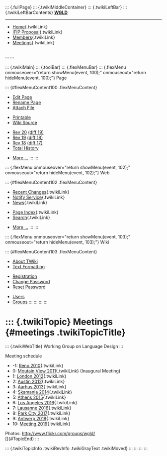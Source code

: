 ::: {.fullPage}
::: {.twikiMiddleContainer}
::: {.twikiLeftBar}
::: {.twikiLeftBarContents}
**[WGLD](http://www.program-transformation.org/view/WGLD/WebHome)**

------------------------------------------------------------------------

-   [Home](WebHome){.twikiLink}
-   [IFIP Proposal](Proposal){.twikiLink}
-   [Members](GroupMembers){.twikiLink}
-   [Meetings](Meetings){.twikiLink}

\
:::
:::

::: {.twikiMain}
::: {.toolBar}
::: {.flexMenuBar}
::: {.flexMenu onmouseover="return showMenu(event, 100);" onmouseout="return hideMenu(event, 100);"}
Page

::: {#flexMenuContent100 .flexMenuContent}
-   [Edit
    Page](http://www.program-transformation.org/edit/WGLD/Meetings?t=1536827706)
-   [Rename
    Page](http://www.program-transformation.org/rename/WGLD/Meetings)
-   [Attach
    File](http://www.program-transformation.org/attach/WGLD/Meetings)

<!-- -->

-   [Printable](http://www.program-transformation.org/view/WGLD/Meetings?skin=print.pattern)
-   [Wiki
    Source](http://www.program-transformation.org/view/WGLD/Meetings?skin=text&raw=on&contenttype=text/plain)

<!-- -->

-   [Rev
    20](http://www.program-transformation.org/view/WGLD/Meetings?rev=1.20)
    [(diff 19)](http://www.program-transformation.org/rdiff/WGLD/Meetings?rev1=1.20&rev2=1.19)
-   [Rev
    19](http://www.program-transformation.org/view/WGLD/Meetings?rev=1.19)
    [(diff 18)](http://www.program-transformation.org/rdiff/WGLD/Meetings?rev1=1.19&rev2=1.18)
-   [Rev
    18](http://www.program-transformation.org/view/WGLD/Meetings?rev=1.18)
    [(diff 17)](http://www.program-transformation.org/rdiff/WGLD/Meetings?rev1=1.18&rev2=1.17)
-   [Total
    History](http://www.program-transformation.org/rdiff/WGLD/Meetings)

<!-- -->

-   [More
    \...](http://www.program-transformation.org/oops/WGLD/Meetings?template=oopsmore&param1=1.20&param2=1.20)
:::
:::

::: {.flexMenu onmouseover="return showMenu(event, 102);" onmouseout="return hideMenu(event, 102);"}
Web

::: {#flexMenuContent102 .flexMenuContent}
-   [Recent Changes](WebChanges){.twikiLink}
-   [Notify Service](WebNotify){.twikiLink}
-   [News](WebNews){.twikiLink}

<!-- -->

-   [Page Index](WebIndex){.twikiLink}
-   [Search](WebSearch){.twikiLink}

<!-- -->

-   [More
    \...](http://www.program-transformation.org/oops/WGLD/Meetings?template=oopsmore&param1=1.20&param2=1.20)
:::
:::

::: {.flexMenu onmouseover="return showMenu(event, 103);" onmouseout="return hideMenu(event, 103);"}
Wiki

::: {#flexMenuContent103 .flexMenuContent}
-   [About
    TWiki](http://www.program-transformation.org/view/TWiki/WebHome)
-   [Text
    Formatting](http://www.program-transformation.org/view/TWiki/TextFormattingRules)

<!-- -->

-   [Registration](http://www.program-transformation.org/view/TWiki/TWikiRegistration)
-   [Change
    Password](http://www.program-transformation.org/view/TWiki/ChangePassword)
-   [Reset
    Password](http://www.program-transformation.org/view/TWiki/ResetPassword)

<!-- -->

-   [Users](http://www.program-transformation.org/view/Main/TWikiUsers)
-   [Groups](http://www.program-transformation.org/view/Main/TWikiGroups)
:::
:::
:::
:::

::: {.twikiTopic}
Meetings {#meetings .twikiTopicTitle}
========

::: {.twikiWebTitle}
Working Group on Language Design
:::

Meeting schedule

-   -1: [Reno 2010](Reno2010){.twikiLink}
-   0: [Moutain View 2011](MountainView2011){.twikiLink} (Inaugural
    Meeting)
-   1: [London 2012](London2012){.twikiLink}
-   2: [Austin 2012](Austin2012){.twikiLink}
-   3: [Aarhus 2013](Aarhus2013){.twikiLink}
-   4: [Skamania 2014](Meeting2014){.twikiLink}
-   5: [Athens 2015](Meeting2015){.twikiLink}
-   6: [Los Angeles 2016](Meeting2016){.twikiLink}
-   7: [Lausanne 2016](Meeting2016Europe){.twikiLink}
-   8: [Park City 2017](Meeting2017){.twikiLink}
-   9: [Antwerp 2018](Meeting2018){.twikiLink}
-   10: [Meeting 2019](Meeting2019){.twikiLink}

Photos: <http://www.flickr.com/groups/wgld/>\
[]{#TopicEnd}
:::

::: {.twikiTopicInfo .twikiRevInfo .twikiGrayText .twikiMoved}
:::
:::
:::
:::
